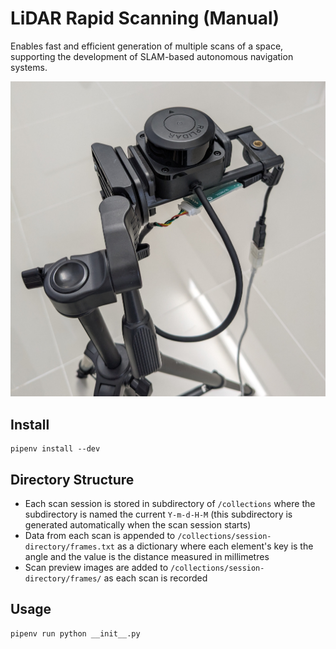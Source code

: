 # LiDAR Rapid Scanning (Manual)
Enables fast and efficient generation of multiple scans of a space, supporting the development of SLAM-based autonomous navigation systems.

![LiDAR scanner mounted on a tripod](https://github.com/peterwallhead/lidar-rapid-manual-scan/blob/main/docs/images/lidar-tripod-mount.jpg)

## Install
```
pipenv install --dev
```
## Directory Structure
- Each scan session is stored in subdirectory of `/collections` where the subdirectory is named the current `Y-m-d-H-M` (this subdirectory is generated automatically when the scan session starts)
- Data from each scan is appended to `/collections/session-directory/frames.txt` as a dictionary where each element's key is the angle and the value is the distance measured in millimetres
- Scan preview images are added to `/collections/session-directory/frames/` as each scan is recorded

## Usage
```
pipenv run python __init__.py
```
